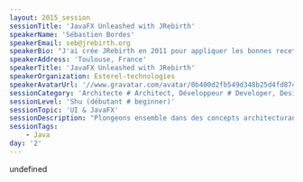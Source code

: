 ```yaml
---
layout: 2015_session
sessionTitle: 'JavaFX Unleashed with JRebirth'
speakerName: 'Sébastien Bordes'
speakerEmail: seb@jrebirth.org
speakerBio: "J'ai crée JRebirth en 2011 pour appliquer les bonnes recettes (apprise avec Swing, EclipseRCP&GEF&EMF&GMF, Flex, Silverlight)  à ce formidable toolkit graphique.\n\nToute personne se demandant comment commencer une application JavaFX ou souhaitant créer son propre framework pour batir une suite logicielle avec JavaFX\n\n"
speakerAddress: 'Toulouse, France'
speakerTitle: 'JavaFX Unleashed with JRebirth'
speakerOrganization: Esterel-technologies
speakerAvatarUrl: '//www.gravatar.com/avatar/0b400d2fb549d348b25d4fd874b69e13?size=200&default=mm'
sessionCategory: 'Architecte # Architect, Développeur # Developer, Designer'
sessionLevel: 'Shu (débutant # beginner)'
sessionTopic: 'UI & JavaFX'
sessionDescription: "Plongeons ensemble dans des concepts architecturaux pour voir comment rapidement construire des Interfaces Utilisateurs très évolutive. JRebirth Application Framework est une librairie légère qui permet d'éviter les écueils les plus courants lorsqu'on développe une application avec JavaFX.\nNous découvrirons son motif de conception interne qui fournit des composants interchangeables (Command, Service, Model), un moteur de message (Wave), des améliorations comportementales (Behavior) et une gestion des ressources optimisée.\nEn utilisant JRebirth, votre application ne se bloquera pas et ne ralentira jamais, respectera la mémoire de vos appareils et sera facile à faire évoluer avec des composants connectables à chaud. Pour conclure nous verrons quelques applications de démonstration (Jeu de calcul …)."
sessionTags:
    - Java
day: '2'
---
```


undefined
